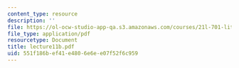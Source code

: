 ```yaml
---
content_type: resource
description: ''
file: https://ol-ocw-studio-app-qa.s3.amazonaws.com/courses/21l-701-literary-interpretation-interpreting-poetry-fall-2003/551f186bef41e4806e6ee07f52f6c959_lecture11b.pdf
file_type: application/pdf
resourcetype: Document
title: lecture11b.pdf
uid: 551f186b-ef41-e480-6e6e-e07f52f6c959
---
```

